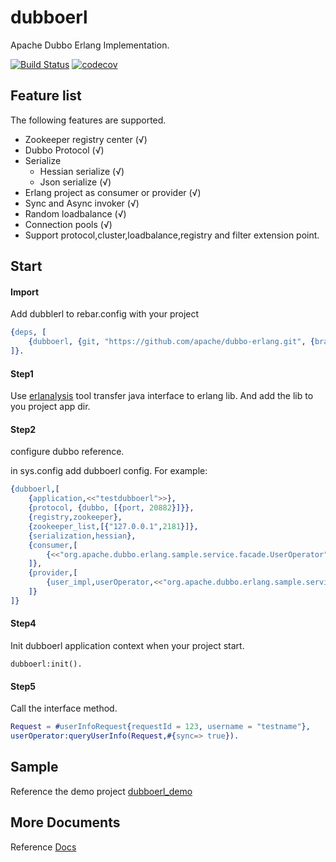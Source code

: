 dubboerl
=====
Apache Dubbo Erlang Implementation.

[![Build Status](https://travis-ci.org/apache/dubbo-erlang.svg?branch=master)](https://travis-ci.org/apache/dubbo-erlang)
[![codecov](https://codecov.io/gh/apache/dubbo-erlang/branch/master/graph/badge.svg)](https://codecov.io/gh/apache/dubbo-erlang)

Feature list
-----
The following features are supported.

* Zookeeper registry center (√)
* Dubbo Protocol (√)
* Serialize
	* Hessian serialize (√)
	* Json serialize (√)
* Erlang project as consumer or provider (√)
* Sync and Async invoker (√)
* Random loadbalance (√)
* Connection pools (√)
* Support protocol,cluster,loadbalance,registry and filter extension point.


Start
-----

#### Import

Add dubblerl to rebar.config with your project
```erlang
{deps, [
    {dubboerl, {git, "https://github.com/apache/dubbo-erlang.git", {branch, "master"}}}
]}.
```

#### Step1

Use [erlanalysis](./tools/erlanalysis) tool transfer java interface to erlang lib. And add the lib to you project app dir.

#### Step2

configure dubbo reference.

in sys.config add dubboerl config. 
For example:
```erlang
{dubboerl,[
    {application,<<"testdubboerl">>},
    {protocol, {dubbo, [{port, 20882}]}},
    {registry,zookeeper},
    {zookeeper_list,[{"127.0.0.1",2181}]},
    {serialization,hessian},
    {consumer,[
        {<<"org.apache.dubbo.erlang.sample.service.facade.UserOperator">>,[]}
    ]},
    {provider,[
        {user_impl,userOperator,<<"org.apache.dubbo.erlang.sample.service.facade.UserOperator">>,[]}
    ]}
]}
```

#### Step4
Init dubboerl application context when your project start.

	dubboerl:init().

#### Step5
Call the interface method.

```erlang
Request = #userInfoRequest{requestId = 123, username = "testname"},
userOperator:queryUserInfo(Request,#{sync=> true}).
```

Sample
------
Reference the demo project [dubboerl_demo](./samples/dubboerl_demo)

More Documents
------
Reference [Docs](http://dubbo.apache.org/en-us/docs/user/languages/erlang/start.html)

